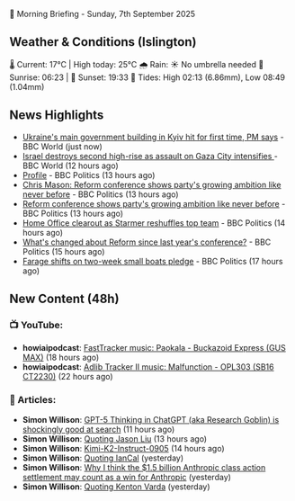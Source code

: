🌅 Morning Briefing - Sunday, 7th September 2025

## Weather & Conditions (Islington)

🌡️ Current: 17°C | High today: 25°C
🌧️ Rain: ☀️ No umbrella needed
🌅 Sunrise: 06:23 | 🌇 Sunset: 19:33
🌊 Tides: High 02:13 (6.86mm), Low 08:49 (1.04mm)

## News Highlights

- [Ukraine's main government building in Kyiv hit for first time, PM says](https://www.bbc.com/news/articles/cpq5dl5y4nlo?at_medium=RSS&at_campaign=rss) - BBC World (just now)
- [Israel destroys second high-rise as assault on Gaza City intensifies ](https://www.bbc.com/news/articles/cz9jpzql958o?at_medium=RSS&at_campaign=rss) - BBC World (12 hours ago)
- [Profile](https://www.bbc.co.uk/sounds/play/m002j5jy?at_medium=RSS&at_campaign=rss) - BBC Politics (13 hours ago)
- [Chris Mason: Reform conference shows party's growing ambition like never before](https://www.bbc.com/news/articles/c62zdpke8kko?at_medium=RSS&at_campaign=rss) - BBC Politics (13 hours ago)
- [Reform conference shows party's growing ambition like never before](https://www.bbc.com/news/articles/c62zdpke8kko?at_medium=RSS&at_campaign=rss) - BBC Politics (13 hours ago)
- [Home Office clearout as Starmer reshuffles top team](https://www.bbc.com/news/articles/cj4ydgr0nwpo?at_medium=RSS&at_campaign=rss) - BBC Politics (14 hours ago)
- [What's changed about Reform since last year's conference?](https://www.bbc.com/news/videos/cdjzevrykrgo?at_medium=RSS&at_campaign=rss) - BBC Politics (15 hours ago)
- [Farage shifts on two-week small boats pledge](https://www.bbc.com/news/articles/c237k55y90ko?at_medium=RSS&at_campaign=rss) - BBC Politics (17 hours ago)

## New Content (48h)
### 📺 YouTube:

- **howiaipodcast**: [FastTracker music: Paokala - Buckazoid Express (GUS MAX)](https://www.youtube.com/watch?v=fAZVT0U4UXU) (18 hours ago)
- **howiaipodcast**: [Adlib Tracker II music: Malfunction - OPL303 (SB16 CT2230)](https://www.youtube.com/watch?v=e0fOAGk8oWA) (22 hours ago)

### 📝 Articles:

- **Simon Willison**: [GPT-5 Thinking in ChatGPT (aka Research Goblin) is shockingly good at search](https://simonwillison.net/2025/Sep/6/research-goblin/#atom-everything) (11 hours ago)
- **Simon Willison**: [Quoting Jason Liu](https://simonwillison.net/2025/Sep/6/jason-liu/#atom-everything) (13 hours ago)
- **Simon Willison**: [Kimi-K2-Instruct-0905](https://simonwillison.net/2025/Sep/6/kimi-k2-instruct-0905/#atom-everything) (14 hours ago)
- **Simon Willison**: [Quoting IanCal](https://simonwillison.net/2025/Sep/6/iancal/#atom-everything) (yesterday)
- **Simon Willison**: [Why I think the $1.5 billion Anthropic class action settlement may count as a win for Anthropic](https://simonwillison.net/2025/Sep/6/anthropic-settlement/#atom-everything) (yesterday)
- **Simon Willison**: [Quoting Kenton Varda](https://simonwillison.net/2025/Sep/5/kenton-varda/#atom-everything) (yesterday)
